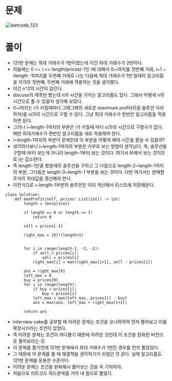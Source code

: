 # 문제
![leetcode_123](https://user-images.githubusercontent.com/51700219/77245210-37613880-6c60-11ea-927b-98d6df3aaa17.png)
# 풀이
- 121번 문제는 최대 거래수가 1번이었는데 이건 최대 거래수가 2번이다.
- 처음에는 0 <= i <= length(prices)-1인 i에 대해서 0~i까지를 첫번쨰 거래, i+1 ~(length -1)까지를 두번째 거래로 나눈 다음에 최대 거래수가 1번 일때의
알고리즘을 각각의 첫번째, 두번째 거래에 적용하는 것을 생각했다.
- 이건 n^2의 시간이 걸린다.
- discuss의 제목만 봤는데 n의 시간을 가지는 알고리즘도 있다. 그래서 어떻게 n의 시간으로 풀 수 있을지 생각해 보았다.
- 0~i까지는 i가 커질때마다 그때그때의 새로운 maximum profit(이걸 솔루션 이라 하자)을 o(1)의 시간으로 구할 수 있다. 그냥 최대 거래수가 한번인 알고리즘을 적용하면 된다.
- 그러나 i~length-1까지의 부분은 i가 커질때 마다 o(1)의 시간으로 구할수가 없다. 매번 최대거래수가 한번인 알고리즘을 새로 적용해야 한다.
- i~length-1까지의 부분이 문제인데 이 부분을 어떻게 해야 시간을 줄일 수 있을까?
- 생각하다보니  i~length-1까지의 부분은 거꾸로 보는 방법이 생각났다. 즉, 솔루션을 구할때 i부터 보는게 아니라 length-1부터 보는 것이다. 여기서 뒤에서
보는 것이므로 i는 감소한다.
- 즉  length-1만을 봤을때의 솔루션을 구하고 그 다음으로  length-2~length-1까지의 부분, 그다음은 length-3~length-1 부분을 보는 것이다. 다만 여기서는
판매할 주식의 최대값을 갱신해야 한다.
- 이런식으로 i~length-1부분의 솔루션은 미리 계산해서 리스트에 저장해둔다.
```python3
class Solution:
    def maxProfit(self, prices: List[int]) -> int:
        length = len(prices)
        
        if length == 0 or length == 1:
            return 0
        
        sell = prices[-1]
        
        right_max = [0]*(length+1)

        
        for i in range(length-1, -1, -1):
            if sell < prices[i]:
                sell = prices[i]
            right_max[i] = max(right_max[i+1], sell - prices[i])
        
        ans = right_max[0]
        left_max = 0
        buy = prices[0]
        for i in range(length):
            if buy > prices[i]:
                buy = prices[i]
            left_max = max(left_max, prices[i] - buy)
            ans = max(ans, left_max + right_max[i+1])
            
        return ans
```

- interview cake를 공부할 때 어려운 문제는 조건을 오나하하여 먼저 풀어보고 이를 확장시키라는 조언이 있었다.
- 즉 어려운 문제는 조건이 까다롭기 떄문에 어려운 것인데 이 조건을 완화한 버전으로 풀어보라는 것.
- 이 문제를 풀기전에 121번 문제에서 최대 거래수가 1번인 경우를 먼저 풀었었다.
- 그 때문에 이 문제를 풀 때 해결책을 생각하기가 쉬웠던 것 같다. 실제 알고리즘도 121번 문제를 응용한 수준이다.
- 어려운 문제는 조건을 완화해서 풀어보는 것을 꼭 기억하자.
- 처음으로 리트코드 하드문제를 거의 내 힘으로 풀었다.
